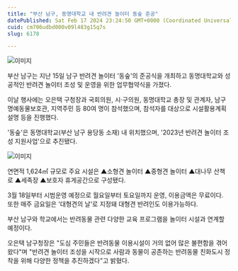 ```yaml
---
title: "부산 남구, 동명대학교 내 반려견 놀이터 동숲 준공"
datePublished: Sat Feb 17 2024 23:24:50 GMT+0000 (Coordinated Universal Time)
cuid: cm706udbd000v09l483g15q7s
slug: 6178

---
```



![이미지](https://cdn.hashnode.com/res/hashnode/image/upload/v1739260577632/655b6a87-19c1-4178-9687-92c377e83df6.jpeg)

부산 남구는 지난 15일 남구 반려견 놀이터 '동숲'의 준공식을 개최하고 동명대학교와 성공적인 반려견 놀이터 조성 및 운영을 위한 업무협약식을 가졌다.

이날 행사에는 오은택 구청장과 국회의원, 시·구의원, 동명대학교 총장 및 관계자, 남구 명예동물보호관, 지역주민 등 80여 명이 참석했으며, 참석자를 대상으로 시설활용계획 설명 등을 진행했다.

'동숲'은 동명대학교(부산 남구 용당동 소재) 내 위치했으며, '2023년 반려견 놀이터 조성 지원사업'으로 추진됐다.

![이미지](https://cdn.hashnode.com/res/hashnode/image/upload/v1739260579745/be17b442-d584-4981-bc13-98d1c5e7d853.jpeg)

연면적 1,624㎡ 규모로 주요 시설은 ▲소형견 놀이터 ▲중형견 놀이터 ▲대나무 산책로 ▲세족장 ▲보호자 휴게공간으로 구성됐다.

3월 18일부터 시범운영 예정으로 월요일부터 토요일까지 운영, 이용금액은 무료이다. 또한 매주 금요일은 '대형견의 날'로 지정돼 대형견 반려인도 이용가능하다.

부산 남구와 학교에서는 반려동물 관련 다양한 교육 프로그램을 놀이터 시설과 연계할 예정이다.

오은택 남구청장은 "도심 주민들은 반려동물 이용시설이 거의 없어 많은 불편함을 겪어왔다"며 "반려견 놀이터 조성을 시작으로 사람과 동물이 공존하는 반려동물 친화도시 정착을 위해 다양한 정책을 추진하겠다"고 밝혔다.